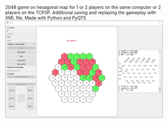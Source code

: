 2048 game on hexagonal map for 1 or 2 players on the same computer or 2 players on the TCP/IP. Additional saving and replaying the gameplay with XML file.
Made with Python and PyQT5
![](https://raw.githubusercontent.com/maciejfortuna/2048-HEX/master/2048.png)
